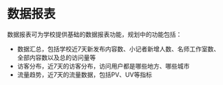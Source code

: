 # 数据报表

数据报表可为学校提供基础的数据报表功能，规划中的功能包括：

- 数据汇总，包括学校近7天新发布内容数、小记者新增人数、名师工作室数、全部内容数以及总的访问量等
- 访客分布，近7天的访客分布，访问用户都是哪些地方、哪些城市
- 流量趋势，近7天的流量数据，包括PV、UV等指标

